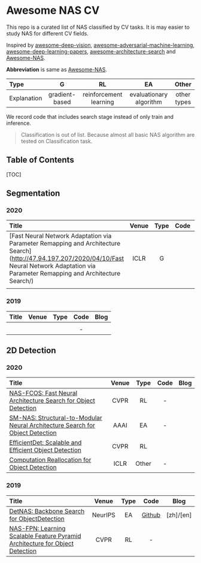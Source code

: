 # Awesome NAS CV
This repo is a curated list of NAS classified by CV tasks. It is may easier to study NAS for different CV fields.

Inspired by [awesome-deep-vision](https://github.com/kjw0612/awesome-deep-vision), [awesome-adversarial-machine-learning](https://github.com/yenchenlin/awesome-adversarial-machine-learning), [awesome-deep-learning-papers](https://github.com/terryum/awesome-deep-learning-papers), [awesome-architecture-search](https://github.com/markdtw/awesome-architecture-search) and [Awesome-NAS](https://github.com/D-X-Y/Awesome-NAS).

**Abbreviation** is same as [Awesome-NAS](https://github.com/D-X-Y/Awesome-NAS).

| Type        |       G        |           RL           |           EA            |    Other    |
| :---------- | :------------: | :--------------------: | :---------------------: | :---------: |
| Explanation | gradient-based | reinforcement learning | evaluationary algorithm | other types |

We record code that includes search stage instead of only train and inference.

> Classification is out of list. Because almost all basic NAS algorithm are tested on Classification task.

## Table of Contents

[TOC]

## Segmentation

### 2020

| Title                                                        | Venue | Type | Code | Blog |
| :----------------------------------------------------------- | :---: | :--: | :--: | :--: |
| [Fast Neural Network Adaptation via Parameter Remapping and Architecture Search](http://47.94.197.207/2020/04/10/Fast Neural Network Adaptation via Parameter Remapping and Architecture Search/) | ICLR  |  G   |      |      |
|                                                              |       |      |      |      |

### 2019

| Title | Venue | Type | Code | Blog |
| :---- | :---: | :--: | :--: | :--: |
|       |       |      |      |      |
|       |       |      |  -   |      |

## 2D Detection

### 2020

| Title                                                        | Venue | Type  | Code | Blog |
| :----------------------------------------------------------- | :---: | :---: | :--: | :--: |
| [NAS-FCOS: Fast Neural Architecture Search for Object Detection](https://arxiv.org/abs/1906.04423) | CVPR  |  RL   |  -   |      |
| [SM-NAS: Structural-to-Modular Neural Architecture Search for Object Detection](https://arxiv.org/abs/1911.09929) | AAAI  |  EA   |  -   |      |
| [EfficientDet: Scalable and Efficient Object Detection](https://arxiv.org/abs/1911.09070) | CVPR  |  RL   |      |      |
| [Computation Reallocation for Object Detection](https://openreview.net/forum?id=SkxLFaNKwB) | ICLR  | Other |  -   |      |
### 2019

| Title                                                        |  Venue  | Type |                       Code                       |   Blog    |
| :----------------------------------------------------------- | :-----: | :--: | :----------------------------------------------: | :-------: |
| [DetNAS: Backbone Search for ObjectDetection](https://arxiv.org/abs/1903.10979) | NeurIPS |  EA  | [Github](https://github.com/megvii-model/DetNAS) | [zh]/[en] |
| [NAS-FPN: Learning Scalable Feature Pyramid Architecture for Object Detection](https://arxiv.org/abs/1904.07392) |  CVPR   |  RL  |                        -                         |           |